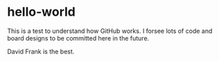 # hello-world


This is a test to understand how GitHub works. I forsee lots of code and board designs to be committed here in the future.

David Frank is the best.
